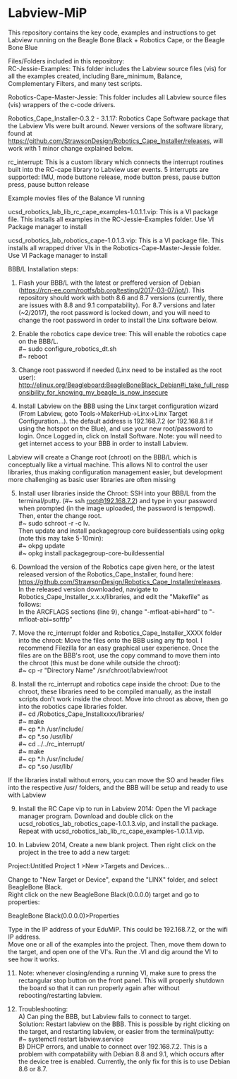 # Labview-MiP
This repository contains the key code, examples and instructions to get Labview running on the Beagle Bone Black + Robotics Cape, or the Beagle Bone Blue

Files/Folders included in this repository:  
RC-Jessie-Examples:  This folder includes the Labview source files (vis) for all the examples created,
including Bare_minimum, Balance, Complementary Filters, and many test scripts.    
  
Robotics-Cape-Master-Jessie:  This folder includes all Labview source files (vis) wrappers of the c-code drivers.  
  
Robotics_Cape_Installer-0.3.2 - 3.1.17:  Robotics Cape Software package that the Labview VIs were built around.  Newer versions of the software library, found at https://github.com/StrawsonDesign/Robotics_Cape_Installer/releases, will work with 1 minor change explained below.  
  
rc_interrupt:  This is a custom library which connects the interrupt routines built into the RC-cape library to Labview user events.  5 interrupts are supported: IMU, mode buttone release, mode button press, pause button press, pause button release  
  
Example movies files of the Balance VI running  
  
ucsd_robotics_lab_lib_rc_cape_examples-1.0.1.1.vip:  This is a VI package file.  This installs all examples in the RC-Jessie-Examples folder.  Use VI Package manager to install  
  
ucsd_robotics_lab_robotics_cape-1.0.1.3.vip:  This is a VI package file.  This installs all wrapped driver VIs in the Robotics-Cape-Master-Jessie folder.  Use VI Package manager to install  
  

BBB/L Installation steps:  

1)  Flash your BBB/L with the latest or preffered version of Debian (https://rcn-ee.com/rootfs/bb.org/testing/2017-03-07/iot/).   This repository should work with both 8.6 and 8.7 versions (currently, there are issues with 8.8 and 9.1 compatability).  For 8.7 versions and later (~2/2017), the root password is locked down, and you will need to change the root password in order to install the Linx software below.  

2)  Enable the robotics cape device tree:  This will enable the robotics cape on the BBB/L.  
#~ sudo configure_robotics_dt.sh  
#~ reboot

3)  Change root password if needed  (Linx need to be installed as the root user):  
http://elinux.org/Beagleboard:BeagleBoneBlack_Debian#i_take_full_responsibility_for_knowing_my_beagle_is_now_insecure

4) Install Labview on the BBB using the Linx target configuration wizard (From Labview, goto Tools->MakerHub->Linx->Linx Target Configuration...).  the default address is 192.168.7.2 (or 192.168.8.1 if using the hotspot on the Blue), and use your new root/password to login.  Once Logged in, click on Install Software.  Note: you will need to get internet access to your BBB in order to install Labview.  

Labview will create a Change root (chroot) on the BBB/L which is conceptually like a virtual machine.  This allows NI to control the user libraries, thus making configuration management easier, but development more challenging as basic user libraries are often missing

5)  Install user libraries inside the Chroot:  SSH into your BBB/L from the terminal/putty. (#~ ssh root@192.168.7.2) and type in your password when prompted (in the image uploaded, the password is temppwd).  Then, enter the change root.  
#~ sudo schroot -r -c lv.  
Then update and install packagegroup core buildessentials using opkg (note this may take 5-10min):  
#~ okpg update  
#~ opkg install packagegroup-core-buildessential  

6)  Download the version of the Robotics cape given here, or the latest released version of the Robotics_Cape_Installer, found here:  https://github.com/StrawsonDesign/Robotics_Cape_Installer/releases.  
In the released version downloaded, navigate to Robotics_Cape_Installer_x.x.x/libraries, and edit the "Makefile" as follows:  
In the ARCFLAGS sections (line 9), change "-mfloat-abi=hard" to "-mfloat-abi=softfp"  

7)  Move the rc_interrupt folder and Robotics_Cape_Installer_XXXX folder into the chroot:  Move the files onto the BBB using any ftp tool.  I recommend Filezilla for an easy graphical user experience.  Once the files are on the BBB's root, use the copy command to move them into the chroot (this must be done while outside the chroot):  
#~  cp -r "Directory Name" /srv/chroot/labview/root

8) Install the rc_interrupt and robotics cape inside the chroot:  Due to the chroot, these libraries need to be compiled manually, as the install scripts don't work inside the chroot.  Move into chroot as above, then go into the robotics cape libraries folder.  
#~ cd /Robotics_Cape_Installxxxx/libraries/  
#~ make  
#~ cp *.h /usr/include/  
#~ cp *.so /usr/lib/  
#~ cd ../../rc_interrupt/  
#~ make  
#~ cp *.h /usr/include/  
#~ cp *.so /usr/lib/  

If the libraries install without errors, you can move the SO and header files into the respective /usr/ folders, and the BBB will be setup and ready to use with Labview

9)  Install the RC Cape vip to run in Labview 2014:  Open the VI package manager program.  Download and double click on the ucsd_robotics_lab_robotics_cape-1.0.1.3.vip, and install the package.  Repeat with ucsd_robotics_lab_lib_rc_cape_examples-1.0.1.1.vip.

10) In Labview 2014, Create a new blank project.  Then right click on the project in the tree to add a new target:  
  
Project:Untitled Project 1 >New >Targets and Devices...  
  
Change to "New Target or Device", expand the "LINX" folder, and select BeagleBone Black.  
Right click on the new BeagleBone Black(0.0.0.0) target and go to properties:  
 
BeagleBone Black(0.0.0.0)>Properties  
  
Type in the IP address of your EduMiP.  This could be 192.168.7.2, or the wifi IP address.  
Move one or all of the examples into the project.  Then, move them down to the target, and open one of the VI's.  Run the .VI and dig around the VI to see how it works.  

11)  Note:  whenever closing/ending a running VI, make sure to press the rectangular stop button on the front panel.  This will properly shutdown the board so that it can run properly again after without rebooting/restarting labview.  

12)  Troubleshooting:  
  A)  Can ping the BBB, but Labview fails to connect to target.  
  Solution:  Restart labview on the BBB.  This is possible by right clicking on the target, and restarting labview, or easier from the terminal/putty:  
  #~  systemctl restart labview.service  
  B)  DHCP errors, and unable to connect over 192.168.7.2.  This is a problem with compatability with Debian 8.8 and 9.1, which occurs after the device tree is enabled.  Currently, the only fix for this is to use Debian 8.6 or 8.7.
